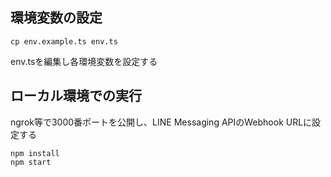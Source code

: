 ## 環境変数の設定
```
cp env.example.ts env.ts
```
env.tsを編集し各環境変数を設定する

## ローカル環境での実行
ngrok等で3000番ポートを公開し、LINE Messaging APIのWebhook URLに設定する

```
npm install
npm start
```
